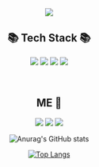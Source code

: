 

<div align="center">
<img src="https://capsule-render.vercel.app/api?type=wave&color=ffec99&height=300&section=header&text=console.log('Jeongeum');&fontColor=495057&fontSize=60" />

  
 
 ## 📚 Tech Stack 📚 

  
  <img src="https://img.shields.io/badge/HTML5-E34F26?style=flat-square&logo=HTML5&logoColor=white"/> <img src="https://img.shields.io/badge/CSS3-1572B6?style=flat-square&logo=CSS3&logoColor=white"/> <img src="https://img.shields.io/badge/Sass-CC6699?style=flat-square&logo=Sass&logoColor=white"/> 
<img src="https://img.shields.io/badge/JavaScript-F7DF1E?style=flat-square&logo=JavaScript&logoColor=black"/>

  
  <!-- 좀 더 잘하게 되면 주석 풀자!!!
  <img src="https://img.shields.io/badge/React-61DAFB?style=flat-square&logo=React&logoColor=white"/>
<img src="https://img.shields.io/badge/Redux-764ABC?style=flat-square&logo=Redux&logoColor=white"/>
  <img src="https://img.shields.io/badge/PHP-777BB4?style=flat-square&logo=PHP&logoColor=white"/> -->

<br/>
  
## ME :thought_balloon:


<a href="https://jeongeum1202.tistory.com/"><img src="https://img.shields.io/badge/Blog-3A3A42?style=flat-square&logo=Telegraph&logoColor=white"/></a>
<a href="mailto:wjddma119@gmail.com"><img src="https://img.shields.io/badge/Gmail-EA4335?style=flat-square&logo=Gmail&logoColor=white"/></a> 
<a href="mailto:wjddma119@gmail.com"><img src="https://img.shields.io/badge/GitHub-181717?style=flat-square&logo=GitHub&logoColor=white"/></a> 

<!--<img src="https://img.shields.io/badge/Instagram-E4405F?style=flat-square&logo=Instagram&logoColor=white"/>-->

  
  
![Anurag's GitHub stats](https://github-readme-stats.vercel.app/api?username=Jeongeum&theme=graywhite&show_icons=true)
  
[![Top Langs](https://github-readme-stats.vercel.app/api/top-langs/?username=Jeongeum&layout=compact)](https://github.com/anuraghazra/github-readme-stats)
</div>

<!--
**Jeongeum/Jeongeum** is a ✨ _special_ ✨ repository because its `README.md` (this file) appears on your GitHub profile.

Here are some ideas to get you started:

- 🔭 I’m currently working on ...
- 🌱 I’m currently learning ...
- 👯 I’m looking to collaborate on ...
- 🤔 I’m looking for help with ...
- 💬 Ask me about ...
- 📫 How to reach me: ...
- 😄 Pronouns: ...
- ⚡ Fun fact: ...
-->
